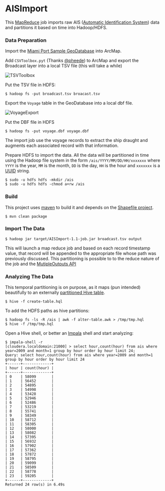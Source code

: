 AISImport
=========

This [MapReduce](https://hadoop.apache.org/docs/r1.2.1/mapred_tutorial.html) job imports raw AIS ([Automatic Identification System](http://www.marinecadastre.gov/AIS/default.aspx)) data and partitions it based on time into Hadoop/HDFS.

### Data Preparation

Import the [Miami Port Sample GeoDatabase](ftp://ftp.csc.noaa.gov/temp/MarineCadastre/AIS.SampleData.zip) into ArcMap.

Add `CSVToolbox.pyt` (Thanks [@pheede](https://twitter.com/pheede)) to ArcMap and export the Broadcast layer into a local TSV file (this will take a while)

![TSVToolbox](https://dl.dropboxusercontent.com/u/2193160/AISImportTSVToolbox.png)

Put the TSV file in HDFS:

```
$ hadoop fs -put broadcast.tsv broacast.tsv
```

Export the `Voyage` table in the GeoDatabase into a local dbf file.

![VoyageExport](https://dl.dropboxusercontent.com/u/2193160/AISImportExportVoyage.png)

Put the DBF file in HDFS

```
$ hadoop fs -put voyage.dbf voyage.dbf
```

The import job use the voyage records to extract the ship draught and augments each associated record with that information.

Prepare HDFS to import the data. All the data will be partitioned in time using the Hadoop file system in the form `/ais/YYYY/MM/DD/HH/xxxxxxx` where `YYYY` is the year, `MM` is the month, `DD` is the day, `HH` is the hour and `xxxxxxx` is a [UUID](http://en.wikipedia.org/wiki/Universally_unique_identifier) string.

```
$ sudo -u hdfs hdfs -mkdir /ais
$ sudo -u hdfs hdfs -chmod a+rw /ais
```

### Build

This project uses [maven](http://maven.apache.org/) to build it and depends on the [Shapefile project](https://github.com/mraad/Shapefile).

```
$ mvn clean package
```

### Import The Data

```
$ hadoop jar target/AISImport-1.1-job.jar broadcast.tsv output
```

This will launch a map reduce job and based on each record timestamp value, that record will be appended to the appropriate file whose path was previously discussed. This partitioning is possible to to the reduce nature of the job and the [MutipleOutputs API](https://hadoop.apache.org/docs/stable/api/org/apache/hadoop/mapreduce/lib/output/MultipleOutputs.html)

### Analyzing The Data

This temporal partitioning is on purpose, as it maps (pun intended) beautifully to an externally [partitioned Hive table](https://cwiki.apache.org/confluence/display/Hive/LanguageManual+DDL#LanguageManualDDL-PartitionedTables).

```
$ hive -f create-table.hql
```

To add the HDFS paths as hive partitions:

```
$ hadoop fs -ls -R /ais | awk -f alter-table.awk > /tmp/tmp.hql
$ hive -f /tmp/tmp.hql
```

Open a Hive shell, or better an [Impala](http://www.cloudera.com/content/cloudera/en/products-and-services/cdh/impala.html) shell and start analyzing:

```
$ impala-shell -r
[cloudera.localdomain:21000] > select hour,count(hour) from ais where year=2009 and month=1 group by hour order by hour limit 24;
Query: select hour,count(hour) from ais where year=2009 and month=1 group by hour order by hour limit 24
+------+-------------+
| hour | count(hour) |
+------+-------------+
| 0    | 58099       |
| 1    | 56452       |
| 2    | 54895       |
| 3    | 54998       |
| 4    | 53428       |
| 5    | 52946       |
| 6    | 52486       |
| 7    | 53219       |
| 8    | 55741       |
| 9    | 58349       |
| 10   | 58712       |
| 11   | 58305       |
| 12   | 58000       |
| 13   | 58082       |
| 14   | 57395       |
| 15   | 56932       |
| 16   | 57902       |
| 17   | 57362       |
| 18   | 57872       |
| 19   | 58795       |
| 20   | 59099       |
| 21   | 58509       |
| 22   | 58778       |
| 23   | 59205       |
+------+-------------+
Returned 24 row(s) in 6.49s
```

